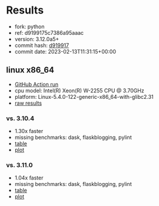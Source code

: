 # Results

- fork: python
- ref: d9199175c7386a95aaac
- version: 3.12.0a5+
- commit hash: [d919917](https://github.com/python/cpython/commit/d919917)
- commit date: 2023-02-13T11:31:15+00:00

## linux x86_64

- [GitHub Action run](https://github.com/faster-cpython/benchmarking/actions/runs/4205439451)
- cpu model: Intel(R) Xeon(R) W-2255 CPU @ 3.70GHz
- platform: Linux-5.4.0-122-generic-x86_64-with-glibc2.31
- [raw results](bm-20230213-linux-x86_64-python-d9199175c7386a95aaac-3.12.0a5%2B-d919917.json)

### vs. 3.10.4

- 1.30x faster
- missing benchmarks: dask, flaskblogging, pylint
- [table](bm-20230213-linux-x86_64-python-d9199175c7386a95aaac-3.12.0a5%2B-d919917-vs-3.10.4.md)
- [plot](bm-20230213-linux-x86_64-python-d9199175c7386a95aaac-3.12.0a5%2B-d919917-vs-3.10.4.png)

### vs. 3.11.0

- 1.04x faster
- missing benchmarks: dask, flaskblogging, pylint
- [table](bm-20230213-linux-x86_64-python-d9199175c7386a95aaac-3.12.0a5%2B-d919917-vs-3.11.0.md)
- [plot](bm-20230213-linux-x86_64-python-d9199175c7386a95aaac-3.12.0a5%2B-d919917-vs-3.11.0.png)

